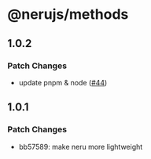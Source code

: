 # @nerujs/methods

## 1.0.2

### Patch Changes

-   update pnpm & node ([#44](https://github.com/ghostdevv/neru/pull/44))

## 1.0.1

### Patch Changes

-   bb57589: make neru more lightweight
